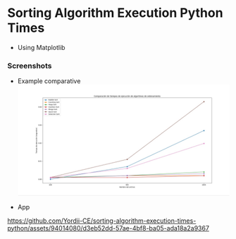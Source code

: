 # Sorting Algorithm Execution Python Times
- Using Matplotlib

### Screenshots
- Example comparative
![Descripción de la imagen](example_comparative.jpeg)

- App



https://github.com/Yordii-CE/sorting-algorithm-execution-times-python/assets/94014080/d3eb52dd-57ae-4bf8-ba05-ada18a2a9367

